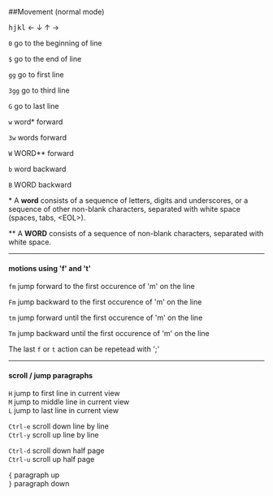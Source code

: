 ##Movement (normal mode)

<kbd>h</kbd><kbd>j</kbd><kbd>k</kbd><kbd>l</kbd> ← ↓ ↑ →

`0` go to the beginning of line

`$` go to the end of line

`gg` go to first line

`3gg` go to third line

`G` go to last line

`w` word\* forward

`3w` words forward

`W` WORD\** forward

`b` word backward

`B` WORD backward

\* A **word** consists of a sequence of letters, digits and underscores, or a
sequence of other non-blank characters, separated with white space (spaces,
tabs, \<EOL\>).

\** A **WORD** consists of a sequence of non-blank characters, separated with white
space.

<hr />

#### motions using 'f' and 't'

`fm` jump forward to the first occurence of 'm' on the line

`Fm` jump backward to the first occurence of 'm' on the line

`tm` jump forward until the first occurence of 'm' on the line

`Tm` jump backward until the first occurence of 'm' on the line

The last `f` or `t` action can be repetead with ';'

<hr />

#### scroll / jump paragraphs

`H` jump to first line in current view  
`M` jump to middle line in current view  
`L` jump to last line in current view  

`Ctrl-e` scroll down line by line  
`Ctrl-y` scroll up line by line  

`Ctrl-d` scroll down half page  
`Ctrl-u` scroll up half page 

`{` paragraph up  
`}` paragraph down  

